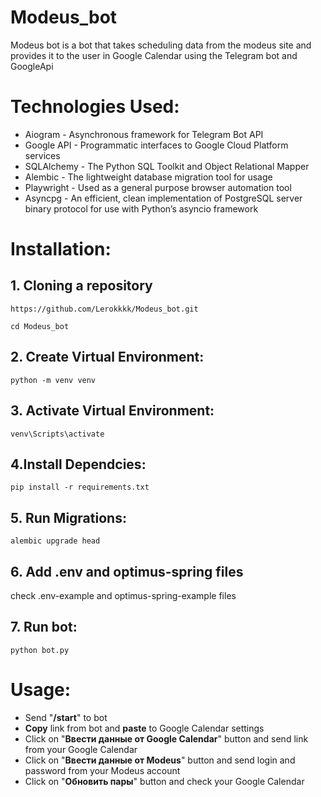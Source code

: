 # Modeus_bot
Modeus bot is a bot that takes scheduling data from the modeus site and provides it to the user in Google Calendar using the Telegram bot and GoogleApi

# Technologies Used:
- Aiogram - Asynchronous framework for Telegram Bot API
- Google API - Programmatic interfaces to Google Cloud Platform services
- SQLAlchemy - The Python SQL Toolkit and Object Relational Mapper
- Alembic - The lightweight database migration tool for usage
- Playwright - Used as a general purpose browser automation tool
- Asyncpg - An efficient, clean implementation of PostgreSQL server binary protocol for use with Python’s asyncio framework
# Installation:
## 1. Cloning a repository
`https://github.com/Lerokkkk/Modeus_bot.git`

`cd Modeus_bot`
## 2. Create Virtual Environment:
`python -m venv venv`
## 3. Activate Virtual Environment:
`venv\Scripts\activate`
## 4.Install Dependcies:
`pip install -r requirements.txt`
## 5. Run Migrations:
`alembic upgrade head`
## 6. Add .env and optimus-spring files
check .env-example and optimus-spring-example files
## 7. Run bot:
`python bot.py`

# Usage:
- Send "**/start**" to bot
- **Copy** link from bot and **paste** to Google Calendar settings
- Click on "**Ввести данные от Google Calendar**" button and send link from your Google Calendar
- Click on "**Ввести данные от Modeus**" button and send login and password from your Modeus account
- Click on "**Обновить пары**" button and check your Google Calendar
